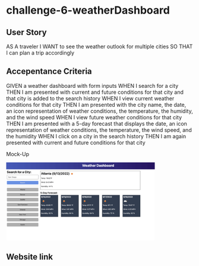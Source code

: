 # challenge-6-weatherDashboard

## User Story

AS A traveler
I WANT to see the weather outlook for multiple cities
SO THAT I can plan a trip accordingly

## Accepentance Criteria

GIVEN a weather dashboard with form inputs
WHEN I search for a city
THEN I am presented with current and future conditions for that city and that city is added to the search history
WHEN I view current weather conditions for that city
THEN I am presented with the city name, the date, an icon representation of weather conditions, the temperature, the humidity, and the wind speed
WHEN I view future weather conditions for that city
THEN I am presented with a 5-day forecast that displays the date, an icon representation of weather conditions, the temperature, the wind speed, and the humidity
WHEN I click on a city in the search history
THEN I am again presented with current and future conditions for that city

Mock-Up

<div>
    <img src="./assets/images/demo.png" width="400px"/> 
</div>

## Website link

